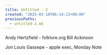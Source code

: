 ```yaml
---
title: Untitled - 2
created: "2025-03-10T06:14:13+00:00"
previousPaths:
  - untitled-2.md
---
```

Andy Hertzfield - folklore.org
Bill Ackinson

Jon Louis Gassepe - apple exec, Monday Note

